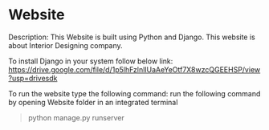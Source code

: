 # Website
Description:
 This Website is built using Python and Django.
 This website is about Interior Designing company.
 
 To install Django in your system follow below link:
  https://drive.google.com/file/d/1p5lhFzlnlIUaAeYeOtf7X8wzcQGEEHSP/view?usp=drivesdk


 To run the website type the following command:
 run the following command by opening Website folder in an integrated terminal
   > python manage.py runserver
 
 

